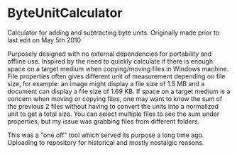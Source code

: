 # ByteUnitCalculator
Calculator for adding and subtracting byte units.
Originally made prior to last edit on May 5th 2010

Purposely designed with no external dependencies for portability and offline use.
Inspired by the need to quickly calculate if there is enough space on a target medium when copying/moving files in Windows machine.
File properties often gives different unit of measurement depending on file size,
for example: an image might display a file size of 1.5 MB and a document can display a file size of 1.69 KB.
If space on a target medium is a concern when moving or copying files, one may want to know the sum of the previous 2 files without having to convert the units into a normalized unit to get a total size.
You can select multiple files to see the sum under properties, but my issue was grabbing files from different folders.

This was a "one off" tool which served its purpose a long time ago.
Uploading to repository for historical and mostly nostalgic reasons.
